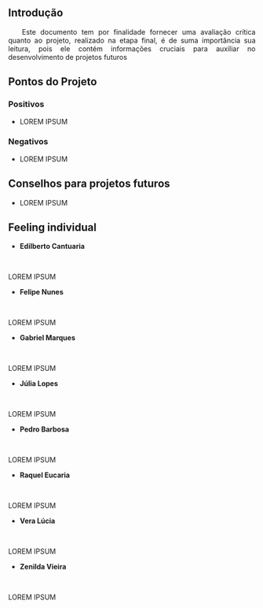## <a name="1">Introdução</a>

<p align="justify"> &emsp;&emsp;Este documento tem por finalidade fornecer uma avaliação crítica quanto ao projeto, realizado na etapa final, é de suma importância sua leitura, pois ele contém informações cruciais para auxiliar no desenvolvimento de projetos futuros</p>

## <a name="2">Pontos do Projeto</a>
### Positivos
* LOREM IPSUM

### Negativos
* LOREM IPSUM

## <a name="3">Conselhos para projetos futuros</a>
* LOREM IPSUM

## <a name="4">Feeling individual </a>

* **Edilberto Cantuaria**

<p align="justify">&emsp;&emsp;
  
  LOREM IPSUM
  
</p>

* **Felipe Nunes**

<p align="justify">&emsp;&emsp;
  
  LOREM IPSUM
  
</p>


* **Gabriel Marques**

<p align="justify">&emsp;&emsp;
  
  LOREM IPSUM
  
</p>

* **Júlia Lopes**

<p align="justify">&emsp;&emsp;
  
  LOREM IPSUM
  
</p>

* **Pedro Barbosa**

<p align="justify">&emsp;&emsp;
  
  LOREM IPSUM
  
</p>

* **Raquel Eucaria**

<p align="justify">&emsp;&emsp;
  
  LOREM IPSUM
  
</p>

* **Vera Lúcia**

<p align="justify">&emsp;&emsp;
  
  LOREM IPSUM
  
</p>

* **Zenilda Vieira**

<p align="justify">&emsp;&emsp;
  
  LOREM IPSUM
  
</p>

